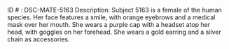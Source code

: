 ID # : DSC-MATE-5163
Description: Subject 5163 is a female of the human species. Her face features a smile, with orange eyebrows and a medical mask over her mouth. She wears a purple cap with a headset atop her head, with goggles on her forehead. She wears a gold earring and a silver chain as accessories.